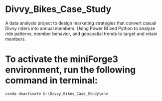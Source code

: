 # Divvy_Bikes_Case_Study
A data analysis project to design marketing strategies that convert casual Divvy riders into annual members. Using Power BI and Python to analyze ride patterns, member behavior, and geospatial trends to target and retain members.

# To activate the miniForge3 environment, run the following command in terminal:
```powershell
conda deactivate U:\Divvy_Bikes_Case_Study\env
```